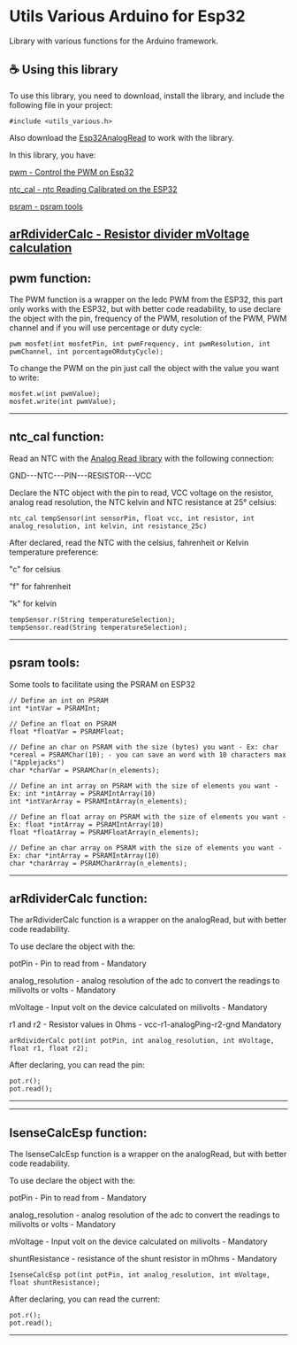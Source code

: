 # Utils Various Arduino for Esp32

Library with various functions for the Arduino framework.

## ☕ Using this library

To use this library, you need to download, install the library, and include the following file in your project:

```
#include <utils_various.h>
```

Also download the [Esp32AnalogRead](https://github.com/madhephaestus/ESP32AnalogRead) to work with the library.

In this library, you have:

[pwm - Control the PWM on Esp32](https://github.com/shiroichiheisen/Utils-Various-Arduino-ESP32#pwm-function)

[ntc_cal - ntc Reading Calibrated on the ESP32](https://github.com/shiroichiheisen/Utils-Various-Arduino-ESP32#ntc_cal-function) 

[psram - psram tools](https://github.com/shiroichiheisen/Utils-Various-Arduino-ESP32#psram-tools)

[arRdividerCalc - Resistor divider mVoltage calculation](https://github.com/shiroichiheisen/Utils-Various-Arduino#arrdividercalc-function)
---

## pwm function:

The PWM function is a wrapper on the ledc PWM from the ESP32, this part only works with the ESP32, but with better code readability, to use declare the object with the pin, frequency of the PWM, resolution of the PWM, PWM channel and if you will use percentage or duty cycle:

```
pwm mosfet(int mosfetPin, int pwmFrequency, int pwmResolution, int pwmChannel, int porcentageORdutyCycle);
```

To change the PWM on the pin just call the object with the value you want to write:

```
mosfet.w(int pwmValue);
mosfet.write(int pwmValue);
```

---

## ntc_cal function:

Read an NTC with the [Analog Read library](https://github.com/madhephaestus/ESP32AnalogRead) with the following connection:

GND---NTC---PIN---RESISTOR---VCC

Declare the NTC object with the pin to read, VCC voltage on the resistor, analog read resolution, the NTC kelvin and NTC resistance at 25° celsius:

```
ntc_cal tempSensor(int sensorPin, float vcc, int resistor, int analog_resolution, int kelvin, int resistance_25c)
```

After declared, read the NTC with the celsius, fahrenheit or Kelvin temperature preference:

"c" for celsius

"f" for fahrenheit

"k" for kelvin

```
tempSensor.r(String temperatureSelection);
tempSensor.read(String temperatureSelection);
```

---

## psram tools:

Some tools to facilitate using the PSRAM on ESP32

```
// Define an int on PSRAM
int *intVar = PSRAMInt;

// Define an float on PSRAM
float *floatVar = PSRAMFloat;

// Define an char on PSRAM with the size (bytes) you want - Ex: char *cereal = PSRAMChar(10); - you can save an word with 10 characters max ("Applejacks")
char *charVar = PSRAMChar(n_elements);

// Define an int array on PSRAM with the size of elements you want - Ex: int *intArray = PSRAMIntArray(10)
int *intVarArray = PSRAMIntArray(n_elements);

// Define an float array on PSRAM with the size of elements you want - Ex: float *intArray = PSRAMIntArray(10)
float *floatArray = PSRAMFloatArray(n_elements);

// Define an char array on PSRAM with the size of elements you want - Ex: char *intArray = PSRAMIntArray(10)
char *charArray = PSRAMCharArray(n_elements);
```

---

## arRdividerCalc function:

The arRdividerCalc function is a wrapper on the analogRead, but with better code readability.

To use declare the object with the:

potPin - Pin to read from - Mandatory

analog_resolution - analog resolution of the adc to convert the readings to milivolts or volts - Mandatory

mVoltage - Input volt on the device calculated on milivolts - Mandatory

r1 and r2 - Resistor values in Ohms - vcc-r1-analogPing-r2-gnd  Mandatory


```
arRdividerCalc pot(int potPin, int analog_resolution, int mVoltage, float r1, float r2);

```

After declaring, you can read the pin:

```
pot.r();
pot.read();
```

---

---

## IsenseCalcEsp function:

The IsenseCalcEsp function is a wrapper on the analogRead, but with better code readability.

To use declare the object with the:

potPin - Pin to read from - Mandatory

analog_resolution - analog resolution of the adc to convert the readings to milivolts or volts - Mandatory

mVoltage - Input volt on the device calculated on milivolts - Mandatory

shuntResistance - resistance of the shunt resistor in mOhms - Mandatory

```
IsenseCalcEsp pot(int potPin, int analog_resolution, int mVoltage, float shuntResistance);

```

After declaring, you can read the current:

```
pot.r();
pot.read();
```

---
